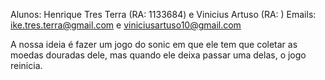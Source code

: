 Alunos: Henrique Tres Terra (RA: 1133684) e Vinicius Artuso (RA: )
Emails: ike.tres.terra@gmail.com e viniciusartuso10@gmail.com

A nossa ideia é fazer um jogo do sonic em que ele tem que coletar as moedas douradas dele, mas quando ele deixa passar uma delas, o jogo reinicia.